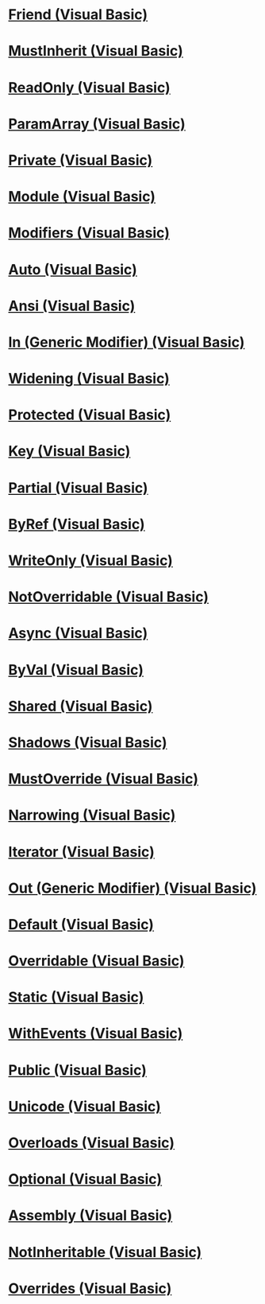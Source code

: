 # [Friend (Visual Basic)](friend.md)
# [MustInherit (Visual Basic)](mustinherit.md)
# [ReadOnly (Visual Basic)](readonly.md)
# [ParamArray (Visual Basic)](paramarray.md)
# [Private (Visual Basic)](private.md)
# [Module <keyword> (Visual Basic)](module-keyword.md)
# [Modifiers (Visual Basic)](index.md)
# [Auto (Visual Basic)](auto.md)
# [Ansi (Visual Basic)](ansi.md)
# [In (Generic Modifier) (Visual Basic)](in-generic-modifier.md)
# [Widening (Visual Basic)](widening.md)
# [Protected (Visual Basic)](protected.md)
# [Key (Visual Basic)](key.md)
# [Partial (Visual Basic)](partial.md)
# [ByRef (Visual Basic)](byref.md)
# [WriteOnly (Visual Basic)](writeonly.md)
# [NotOverridable (Visual Basic)](notoverridable.md)
# [Async (Visual Basic)](async.md)
# [ByVal (Visual Basic)](byval.md)
# [Shared (Visual Basic)](shared.md)
# [Shadows (Visual Basic)](shadows.md)
# [MustOverride (Visual Basic)](mustoverride.md)
# [Narrowing (Visual Basic)](narrowing.md)
# [Iterator (Visual Basic)](iterator.md)
# [Out (Generic Modifier) (Visual Basic)](out-generic-modifier.md)
# [Default (Visual Basic)](default.md)
# [Overridable (Visual Basic)](overridable.md)
# [Static (Visual Basic)](static.md)
# [WithEvents (Visual Basic)](withevents.md)
# [Public (Visual Basic)](public.md)
# [Unicode (Visual Basic)](unicode.md)
# [Overloads (Visual Basic)](overloads.md)
# [Optional (Visual Basic)](optional.md)
# [Assembly (Visual Basic)](assembly.md)
# [NotInheritable (Visual Basic)](notinheritable.md)
# [Overrides (Visual Basic)](overrides.md)
